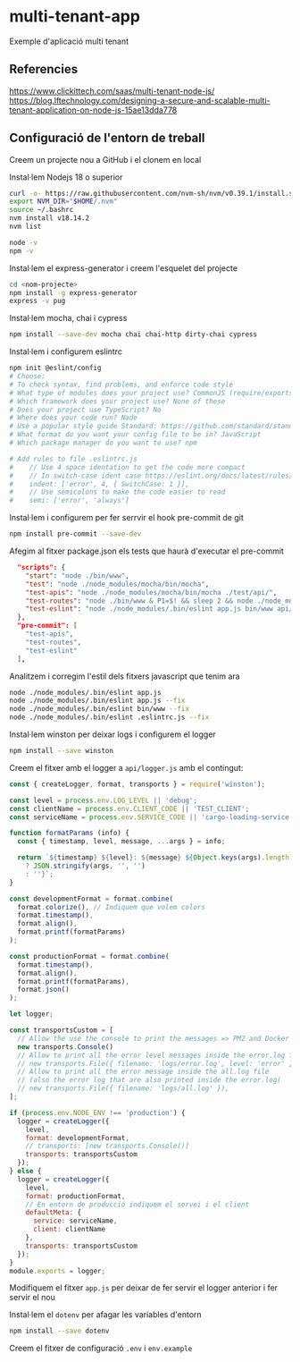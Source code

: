 # multi-tenant-app

Exemple d'aplicació multi tenant

## Referencies

<https://www.clickittech.com/saas/multi-tenant-node-js/>
<https://blog.lftechnology.com/designing-a-secure-and-scalable-multi-tenant-application-on-node-js-15ae13dda778>

## Configuració de l'entorn de treball

Creem un projecte nou a GitHub i el clonem en local

Instal·lem Nodejs 18 o superior

```bash
curl -o- https://raw.githubusercontent.com/nvm-sh/nvm/v0.39.1/install.sh | bash
export NVM_DIR="$HOME/.nvm"
source ~/.bashrc
nvm install v18.14.2
nvm list

node -v
npm -v
```

Instal·lem el express-generator i creem l'esquelet del projecte

```bash
cd <nom-projecte>
npm install -g express-generator
express -v pug
```

Instal·lem mocha, chai i cypress

```bash
npm install --save-dev mocha chai chai-http dirty-chai cypress
```

Instal·lem i configurem eslintrc

```bash
npm init @eslint/config
# Choose:
# To check syntax, find problems, and enforce code style
# What type of modules does your project use? CommonJS (require/exports)
# Which framework does your project use? None of these
# Does your project use TypeScript? No
# Where does your code run? Node
# Use a popular style guide Standard: https://github.com/standard/standard
# What format do you want your config file to be in? JavaScript
# Which package manager do you want to use? npm

# Add rules to file .eslintrc.js
#    // Use 4 space identation to get the code more compact
#    // In switch-case ident case https://eslint.org/docs/latest/rules/indent#switchcase
#    indent: ['error', 4, { SwitchCase: 1 }],
#    // Use semicolons to make the code easier to read
#    semi: ['error', 'always']
```

Instal·lem i configurem per fer serrvir el hook pre-commit de git

```bash
npm install pre-commit --save-dev

```

Afegim al fitxer package.json els tests que haurà d'executar el pre-commit

```json
  "scripts": {
    "start": "node ./bin/www",
    "test": "node ./node_modules/mocha/bin/mocha",
    "test-apis": "node ./node_modules/mocha/bin/mocha ./test/api/",
    "test-routes": "node ./bin/www & P1=$! && sleep 2 && node ./node_modules/mocha/bin/mocha ./test/routes/v1/ && kill $P1",
    "test-eslint": "node ./node_modules/.bin/eslint app.js bin/www api/*.js routes/*.js"
  },
  "pre-commit": [
    "test-apis",
    "test-routes",
    "test-eslint"
  ],
```

Analitzem i corregim l'estil dels fitxers javascript que tenim ara

```bash
node ./node_modules/.bin/eslint app.js
node ./node_modules/.bin/eslint app.js --fix
node ./node_modules/.bin/eslint bin/www --fix
node ./node_modules/.bin/eslint .eslintrc.js --fix
```

Instal·lem winston per deixar logs i configurem el logger

```bash
npm install --save winston
```

Creem el fitxer amb el logger a `api/logger.js` amb el contingut:

```javascript
const { createLogger, format, transports } = require('winston');

const level = process.env.LOG_LEVEL || 'debug';
const clientName = process.env.CLIENT_CODE || 'TEST_CLIENT';
const serviceName = process.env.SERVICE_CODE || 'cargo-loading-service';

function formatParams (info) {
  const { timestamp, level, message, ...args } = info;

  return `${timestamp} ${level}: ${message} ${Object.keys(args).length
    ? JSON.stringify(args, '', '')
    : ''}`;
}

const developmentFormat = format.combine(
  format.colorize(), // Indiquem que volem colors
  format.timestamp(),
  format.align(),
  format.printf(formatParams)
);

const productionFormat = format.combine(
  format.timestamp(),
  format.align(),
  format.printf(formatParams),
  format.json()
);

let logger;

const transportsCustom = [
  // Allow the use the console to print the messages => PM2 and Docker saves to file
  new transports.Console()
  // Allow to print all the error level messages inside the error.log file
  // new transports.File({ filename: 'logs/error.log', level: 'error' }),
  // Allow to print all the error message inside the all.log file
  // (also the error log that are also printed inside the error.log(
  // new transports.File({ filename: 'logs/all.log' }),
];

if (process.env.NODE_ENV !== 'production') {
  logger = createLogger({
    level,
    format: developmentFormat,
    // transports: [new transports.Console()]
    transports: transportsCustom
  });
} else {
  logger = createLogger({
    level,
    format: productionFormat,
    // En entorn de producció indiquem el servei i el client
    defaultMeta: {
      service: serviceName,
      client: clientName
    },
    transports: transportsCustom
  });
}
module.exports = logger;
```

Modifiquem el fitxer `app.js` per deixar de fer servir el logger anterior i fer servir el nou

Instal·lem el `dotenv` per afagar les variables d'entorn

```bash
npm install --save dotenv
```

Creem el fitxer de configuració `.env` i `env.example`

